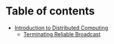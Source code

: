 # Table of contents

* [ Introduction to Distributed Computing](README.md)
  * [Terminating Reliable Broadcast](introduction-to-distributed-computing/terminating-reliable-broadcast.md)
